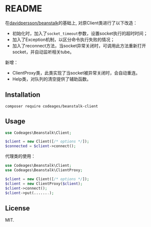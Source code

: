 # README

在[davidpersson/beanstalk](https://github.com/davidpersson/beanstalk)的基础上, 对原Client类进行了以下改造：

  * 初始化时，加入了`socket_timeout`参数，设置socket执行的超时时间；
  * 加入了Exception机制，以区分命令执行失败的情况；
  * 加入了reconnect方法，当socket异常关闭时，可调用此方法重新打开socket，并自动监听相关tube。

新增：

  * ClientProxy类，此类实现了当socket被异常关闭时，会自动重连。
  * Help类，对队列的清空提供了辅助函数。

## Installation

```
composer require codeages/beanstalk-client
```

## Usage

```php
use Codeages\Beanstalk\Client;

$client = new Client([/* options */]);
$connected = $client->connect();
```

代理类的使用：

```php
use Codeages\Beanstalk\Client;
use Codeages\Beanstalk\ClientProxy;

$client = new Client([/* options */]);
$client = new ClientProxy($client);
$client->connect();
$client->put(.......);
```

## License

MIT.